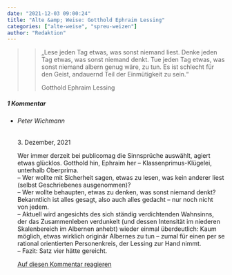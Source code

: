 ```yaml
---
date: "2021-12-03 09:00:24"
title: "Alte &amp; Weise: Gotthold Ephraim Lessing"
categories: ["alte-weise", "spreu-weizen"]
author: "Redaktion"
---
```


>> „Lese jeden Tag etwas, was sonst niemand liest. Denke jeden Tag
>> etwas, was sonst niemand denkt. Tue jeden Tag etwas, was sonst
>> niemand albern genug wäre, zu tun. Es ist schlecht für den Geist,
>> andauernd Teil der Einmütigkeit zu sein.“
>> 
>> Gotthold Ephraim Lessing

<!--more-->
<h5 class="comments-h">
1 Kommentar </h5>
<ul class="commentlist">
<li class="comment even thread-even depth-1 clearfix" id="li-comment-117352">
<h6 class="author">Peter Wichmann</h6> <span class="date">3. Dezember, 2021</span>



Wer immer derzeit bei publicomag die Sinnsprüche auswählt, agiert etwas glücklos. Gotthold hin, Ephraim her – Klassenprimus-Klügelei, unterhalb Oberprima.<br>
&#8211; Wer wollte mit Sicherheit sagen, etwas zu lesen, was kein anderer liest (selbst Geschriebenes ausgenommen)?<br>
&#8211; Wer wollte behaupten, etwas zu denken, was sonst niemand denkt? Bekanntlich ist alles gesagt, also auch alles gedacht – nur noch nicht von jedem.<br>
&#8211; Aktuell wird angesichts des sich ständig verdichtenden Wahnsinns, der das Zusammenleben verdunkelt (und dessen Intensität im niederen Skalenbereich im Albernen anhebt) wieder einmal überdeutlich: Kaum möglich, etwas wirklich originär Albernes zu tun &#8211; zumal für einen per se rational orientierten Personenkreis, der Lessing zur Hand nimmt.<br>
&#8211; Fazit: Satz vier hätte gereicht.

<a rel="nofollow" class="comment-reply-link" href="#comment-117352" data-commentid="117352" data-postid="14528" data-belowelement="comment-117352" data-respondelement="respond" data-replyto="Antworte auf Peter Wichmann" aria-label="Antworte auf Peter Wichmann">Auf diesen Kommentar reagieren</a> 


</li>
</ul>
